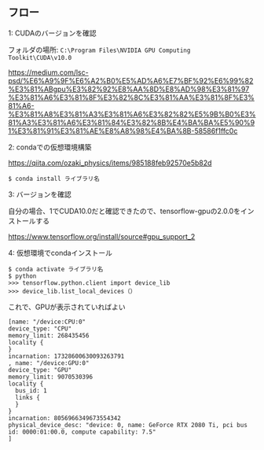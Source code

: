 ## フロー
1: CUDAのバージョンを確認

フォルダの場所: `C:\Program Files\NVIDIA GPU Computing Toolkit\CUDA\v10.0`

https://medium.com/lsc-psd/%E6%A9%9F%E6%A2%B0%E5%AD%A6%E7%BF%92%E6%99%82%E3%81%ABgpu%E3%82%92%E8%AA%8D%E8%AD%98%E3%81%97%E3%81%A6%E3%81%8F%E3%82%8C%E3%81%AA%E3%81%8F%E3%81%A6-%E3%81%A8%E3%81%A3%E3%81%A6%E3%82%82%E5%9B%B0%E3%81%A3%E3%81%A6%E3%81%84%E3%82%8B%E4%BA%BA%E5%90%91%E3%81%91%E3%81%AE%E8%A8%98%E4%BA%8B-58586f1ffc0c

2: condaでの仮想環境構築

https://qiita.com/ozaki_physics/items/985188feb92570e5b82d

```
$ conda install ライブラリ名
```

3: バージョンを確認

自分の場合、1でCUDA10.0だと確認できたので、tensorflow-gpuの2.0.0をインストールする

https://www.tensorflow.org/install/source#gpu_support_2

4: 仮想環境でcondaインストール


```
$ conda activate ライブラリ名
$ python
>>> tensorflow.python.client import device_lib
>>> device_lib.list_local_devices（）
```

これで、GPUが表示されていればよい

```
[name: "/device:CPU:0"
device_type: "CPU"
memory_limit: 268435456
locality {
}
incarnation: 17328600630093263791
, name: "/device:GPU:0"
device_type: "GPU"
memory_limit: 9070530396
locality {
  bus_id: 1
  links {
  }
}
incarnation: 8056966349673554342
physical_device_desc: "device: 0, name: GeForce RTX 2080 Ti, pci bus id: 0000:01:00.0, compute capability: 7.5"
]
```


